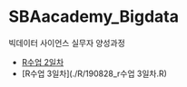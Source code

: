# SBAacademy_Bigdata
빅데이터 사이언스 실무자 양성과정

* [R수업 2일차](./R/from_read_titanic.R)
* [R수업 3일차](./R/190828_r수업 3일차.R)
